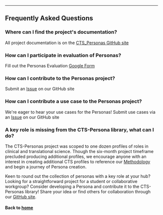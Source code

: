 ---
## Frequently Asked Questions

### Where can I find the project's documentation?
All project documentation is on the [CTS_Personas GitHub site](https://github.com/data2health/CTS-Personas)

### How can I participate in evaluation of Personas?
Fill out the Personas Evaluation [Google Form](https://docs.google.com/forms/d/e/1FAIpQLSc0PiMqi12YVz9SvdHNqUocwgz8KKHOKdj3NQ80xJmMNyR_oA/viewform?usp=sf_link)

### How can I contribute to the Personas project?
Submit an [Issue](https://github.com/data2health/CTS-Personas/issues) on our GitHub site

### How can I contribute a use case to the Personas project?
We're eager to hear your use cases for the Personas! Submit use cases via an [Issue](https://github.com/data2health/CTS-Personas/issues) on our GitHub site

### A key role is missing from the CTS-Persona library, what can I do? 
The CTS-Personas project was scoped to one dozen profiles of roles in clinical and translational science. Though the six-month project timeframe precluded producing additional profiles, we encourage anyone with an interest in creating additional CTS profiles to reference our [Methodology](../pages/methodology/methodology.md) and begin a journey of Persona creation. 

Keen to round out the collection of personas with a key role at your hub? Looking for a straightforward project for a student or collaborative workgroup? Consider developing a Persona and contribute it to the CTS-Personas library! Share your idea or find others for collaboration through our [GitHub site](https://github.com/data2health/CTS-Personas/issues). 

#### Back to [home](https://data2health.github.io/CTS-Personas/)
